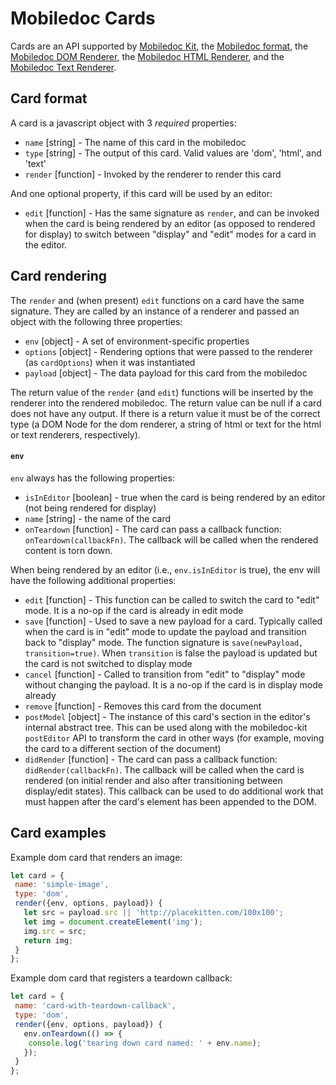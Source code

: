 # Mobiledoc Cards

Cards are an API supported by
[Mobiledoc Kit](https://github.com/bustlelabs/mobiledoc-kit),
the [Mobiledoc format](https://github.com/bustlelabs/mobiledoc-kit/blob/master/MOBILEDOC.md),
the [Mobiledoc DOM Renderer](https://github.com/bustlelabs/mobiledoc-dom-renderer),
the [Mobiledoc HTML Renderer](https://github.com/bustlelabs/mobiledoc-html-renderer),
and the [Mobiledoc Text Renderer](https://github.com/bustlelabs/mobiledoc-text-renderer).


## Card format

A card is a javascript object with 3 *required* properties:

  * `name` [string] - The name of this card in the mobiledoc
  * `type` [string] - The output of this card. Valid values are 'dom', 'html', and 'text'
  * `render` [function] - Invoked by the renderer to render this card

And one optional property, if this card will be used by an editor:

  * `edit` [function] - Has the same signature as `render`, and can be invoked when the card
    is being rendered by an editor (as opposed to rendered for display) to switch between "display"
    and "edit" modes for a card in the editor.

## Card rendering

The `render` and (when present) `edit` functions on a card have the same signature. They
are called by an instance of a renderer and passed an object with the following three properties:

  * `env` [object] - A set of environment-specific properties
  * `options` [object] - Rendering options that were passed to the renderer (as `cardOptions`) when it was instantiated
  * `payload` [object] - The data payload for this card from the mobiledoc

The return value of the `render` (and `edit`) functions will be inserted by the renderer into the rendered mobiledoc.
The return value can be null if a card does not have any output. If there is a return value it
must be of the correct type (a DOM Node for the dom renderer, a string of html or text for the html or text renderers, respectively).

#### `env`

`env` always has the following properties:

  * `isInEditor` [boolean] - true when the card is being rendered by an editor (not being rendered for display)
  * `name` [string] - the name of the card
  * `onTeardown` [function] - The card can pass a callback function: `onTeardown(callbackFn)`. The callback will be called when the rendered content is torn down.

When being rendered by an editor (i.e., `env.isInEditor` is true), the env will have the following additional properties:

  * `edit` [function] - This function can be called to switch the card to "edit" mode. It is a no-op if the card is already in edit mode
  * `save` [function] - Used to save a new payload for a card. Typically called when the card is in "edit" mode to update the payload and transition
                    back to "display" mode. The function signature is `save(newPayload, transition=true)`. When `transition` is false the payload is
                    updated but the card is not switched to display mode
  * `cancel` [function] - Called to transition from "edit" to "display" mode without changing the payload. It is a no-op if the card is in display mode already
  * `remove` [function] - Removes this card from the document
  * `postModel` [object] - The instance of this card's section in the editor's internal abstract tree. This can be used along with the mobiledoc-kit `postEditor` API to transform the card in other ways (for example, moving the card to a different section of the document)
  * `didRender` [function] - The card can pass a callback function: `didRender(callbackFn)`. The callback will be called when the card is rendered (on initial render and also after transitioning between display/edit states). This callback can be used to do additional work that must happen after the card's element has been appended to the DOM.

## Card examples

Example dom card that renders an image:
```js
let card = {
 name: 'simple-image',
 type: 'dom',
 render({env, options, payload}) {
   let src = payload.src || 'http://placekitten.com/100x100';
   let img = document.createElement('img');
   img.src = src;
   return img;
 }
};
```

Example dom card that registers a teardown callback:
```js
let card = {
 name: 'card-with-teardown-callback',
 type: 'dom',
 render({env, options, payload}) {
   env.onTeardown(() => {
    console.log('tearing down card named: ' + env.name);
   });
 }
};
```
